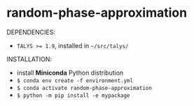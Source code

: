 # random-phase-approximation

DEPENDENCIES:

- `TALYS >= 1.9`, installed in `~/src/talys/`

INSTALLATION:

- install **Miniconda** Python distribution
- `$ conda env create -f environment.yml`
- `$ conda activate random-phase-approximation`
- `$ python -m pip install -e mypackage`
